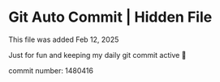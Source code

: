 # Git Auto Commit | Hidden File

This file was added Feb 12, 2025

Just for fun and keeping my daily git commit active 🤪

commit number: 1480416
